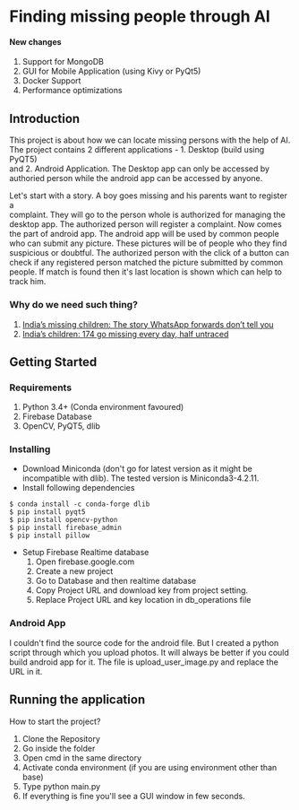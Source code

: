 # Finding missing people through AI

#### New changes
1. Support for MongoDB
2. GUI for Mobile Application (using Kivy or PyQt5)
3. Docker Support
4. Performance optimizations

## Introduction
This project is about how we can locate missing persons with the help of AI.\
The project contains 2 different applications - 1. Desktop (build using PyQT5)\
and 2. Android Application. The Desktop app can only be accessed by authoried person
while the android app can be accessed by anyone.

Let's start with a story. A boy goes missing and his parents want to register a \
complaint. They will go to the person whole is authorized for managing the \
desktop app. The authorized person will register a complaint. Now comes the part 
of android app. The android app will be used by common people who can submit any 
picture. These pictures will be of people who they find suspicious or doubtful.
The authorized person with the click of a button can check if any registered person
matched the picture submitted by common people. If match is found then it's last location
is shown which can help to track him.

### Why do we need such thing?

1. [India’s missing children: The story WhatsApp forwards don’t tell you](https://www.thehindu.com/society/indias-missing-children-what-the-whatsapp-rumours-dont-tell-you/article24641527.ece)
2. [India’s children: 174 go missing every day, half untraced](https://www.deccanchronicle.com/nation/current-affairs/250518/indias-children-174-go-missing-every-day-half-untraced.html)


## Getting Started
### Requirements
1. Python 3.4+ (Conda environment favoured)
2. Firebase Database
3. OpenCV, PyQT5, dlib

### Installing 
* Download Miniconda (don't go for latest version as it might be incompatible with dlib). The tested version is Miniconda3-4.2.11.
* Install following dependencies
```
$ conda install -c conda-forge dlib 
$ pip install pyqt5
$ pip install opencv-python
$ pip install firebase_admin
$ pip install pillow
```
* Setup Firebase Realtime database
    1. Open firebase.google.com
    2. Create a new project
    3. Go to Database and then realtime database
    4. Copy Project URL and download key from project setting.
    5. Replace Project URL and key location in db_operations file

### Android App
I couldn't find the source code for the android file.
But I created a python script through which you upload photos.
It will always be better if you could build android app for it.
The file is upload_user_image.py and replace the URL in it.

## Running the application
How to start the project?

1. Clone the Repository
2. Go inside the folder
3. Open cmd in the same directory
4. Activate conda environment (if you are using environment other than base)
5. Type python main.py
6. If everything is fine you'll see a GUI window in few seconds.
 
